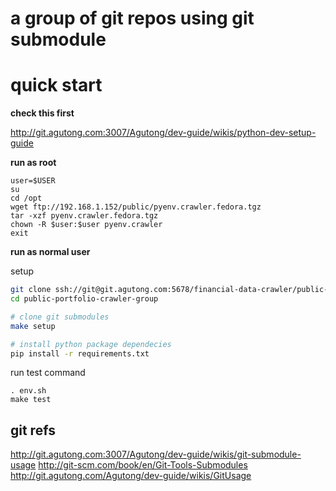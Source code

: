 # a group of git repos using git submodule

# quick start

**check this first**

http://git.agutong.com:3007/Agutong/dev-guide/wikis/python-dev-setup-guide

**run as root**

```
user=$USER
su
cd /opt
wget ftp://192.168.1.152/public/pyenv.crawler.fedora.tgz
tar -xzf pyenv.crawler.fedora.tgz
chown -R $user:$user pyenv.crawler
exit
```

**run as normal user**

setup

```sh
git clone ssh://git@git.agutong.com:5678/financial-data-crawler/public-portfolio-crawler-group.git
cd public-portfolio-crawler-group

# clone git submodules
make setup

# install python package dependecies
pip install -r requirements.txt
```

run test command

```
. env.sh
make test
```



## git refs

http://git.agutong.com:3007/Agutong/dev-guide/wikis/git-submodule-usage
http://git-scm.com/book/en/Git-Tools-Submodules
http://git.agutong.com/Agutong/dev-guide/wikis/GitUsage

